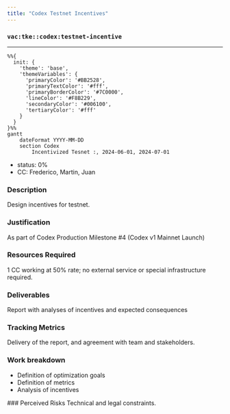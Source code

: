 ```yaml
---
title: "Codex Testnet Incentives"
---
```

### `vac:tke::codex:testnet-incentive`
---

```mermaid
%%{ 
  init: { 
    'theme': 'base', 
    'themeVariables': { 
      'primaryColor': '#BB2528', 
      'primaryTextColor': '#fff', 
      'primaryBorderColor': '#7C0000', 
      'lineColor': '#F8B229', 
      'secondaryColor': '#006100', 
      'tertiaryColor': '#fff' 
    } 
  } 
}%%
gantt
	dateFormat YYYY-MM-DD
	section Codex
		Incentivized Tesnet :, 2024-06-01, 2024-07-01
```

- status: 0%
- CC: Frederico, Martin, Juan

### Description
Design incentives for testnet.

### Justification
As part of Codex Production Milestone #4 (Codex v1 Mainnet Launch)

### Resources Required
1 CC working at 50% rate; no external service or special infrastructure required.

### Deliverables
Report with analyses of incentives and expected consequences

### Tracking Metrics
Delivery of the report, and agreement with team and stakeholders.

### Work breakdown
- Definition of optimization goals
- Definition of metrics
- Analysis of incentives

### Perceived Risks
Technical and legal constraints.
